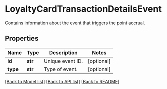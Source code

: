# LoyaltyCardTransactionDetailsEvent

Contains information about the event that triggers the point accrual.

## Properties
Name | Type | Description | Notes
------------ | ------------- | ------------- | -------------
**id** | **str** | Unique event ID. | [optional] 
**type** | **str** | Type of event. | [optional] 

[[Back to Model list]](../README.md#documentation-for-models) [[Back to API list]](../README.md#documentation-for-api-endpoints) [[Back to README]](../README.md)


